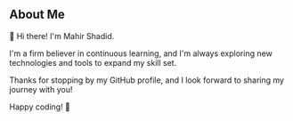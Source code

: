 ## About Me

👋 Hi there! I'm Mahir Shadid.

I'm a firm believer in continuous learning, and I'm always exploring new technologies and tools to expand my skill set.

Thanks for stopping by my GitHub profile, and I look forward to sharing my journey with you!

Happy coding! 🚀

